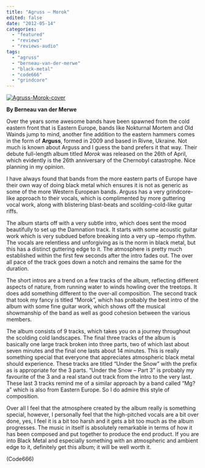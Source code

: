 ```yaml
---
title: "Agruss – Morok"
edited: false
date: "2012-05-14"
categories:
  - "featured"
  - "reviews"
  - "reviews-audio"
tags:
  - "agruss"
  - "berneau-van-der-merwe"
  - "black-metal"
  - "code666"
  - "grindcore"
---
```


[![](http://www.hellbound.ca/wp-content/uploads/2012/05/Agruss-Morok-cover.png "Agruss-Morok-cover")](http://www.hellbound.ca/2012/05/agruss-morok/agruss-morok-cover/)

**By Berneau van der Merwe**

Over the years some awesome bands have been spawned from the cold eastern front that is Eastern Europe, bands like Nokturnal Mortem and Old Wainds jump to mind, another fine addition to the eastern hammers comes in the form of **Arguss**, formed in 2009 and based in Rivne, Ukraine. Not much is known about Arguss and I guess the band prefers it that way. Their debute full-length album titled _Morok_ was released on the 26th of April, which evidently is the 26th anniversary of the Chernobyl catastrophe. Nice planning in my opinion.

I have always found that bands from the more eastern parts of Europe have their own way of doing black metal which ensures it is not as generic as some of the more Western European bands. Arguss has a very grindcore-like approach to their vocals, which is complimented by more guttering vocal work, along with blistering blast-beats and scolding-cold-like guitar riffs.

The album starts off with a very subtle intro, which does sent the mood beautifully to set up the Damnation track. It starts with some acoustic guitar work which is very subdued before breaking into a very up –tempo rhythm. The vocals are relentless and unforgiving as is the norm in black metal, but this has a distinct guttering edge to it. The atmosphere is pretty much established within the first few seconds after the intro fades out. The over all pace of the track goes down a notch and remains the same for the duration.

The short intros are a trend on a few tracks of the album, reflecting different aspects of nature, from running water to winds howling over the treetops. It does add something different to the over-all composition. The second track that took my fancy is titled “Morok”, which has probably the best intro of the album with some fine guitar work, which shows off the musical showmanship of the band as well as good cohesion between the various members.

The album consists of 9 tracks, which takes you on a journey throughout the scolding cold landscapes. The final three tracks of the album is basically one large track broken into three parts, two of which last about seven minutes and the final one lasts about 14 minutes. This is really something special that everyone that appreciates atmospheric black metal should experience. These tracks are titled “Under the Snow” with the prefix as is appropriate for the 3 parts. “Under the Snow – Part 3” is probably my favourite of the 3 and a real stand out track from the intro to the very last. These last 3 tracks remind me of a similar approach by a band called “Mg?a” which is also from Eastern Europe. So I do admire this style of composition.

Over all I feel that the atmosphere created by the album really is something special, however, I personally feel that the high-pitched vocals are a bit over done, yes, I feel it is a bit too harsh and it gets a bit too much as the album progresses. The music in itself is absolutely remarkable in terms of how it has been composed and put together to produce the end product. If you are into Black Metal and especially something with an atmospheric and ambient edge to it, definitely get this album; it will be well worth it.

(Code666)
